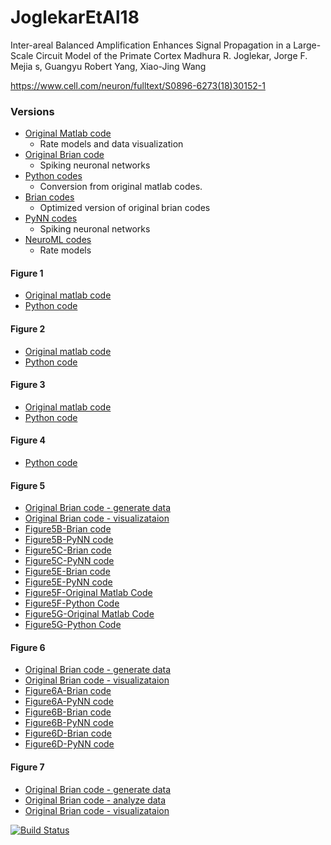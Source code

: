 # JoglekarEtAl18

Inter-areal Balanced Amplification Enhances Signal Propagation in a Large-Scale Circuit Model of the Primate Cortex
Madhura R. Joglekar, Jorge F. Mejia
s, Guangyu Robert Yang, Xiao-Jing Wang

https://www.cell.com/neuron/fulltext/S0896-6273(18)30152-1


### Versions
- [Original Matlab code](https://github.com/OpenSourceBrain/JoglekarEtAl18/tree/master/Matlab)
	- Rate models and data visualization
- [Original Brian code](https://github.com/OpenSourceBrain/JoglekarEtAl18/tree/master/Brian/OriginalCodes)
	- Spiking neuronal networks
- [Python codes](https://github.com/OpenSourceBrain/JoglekarEtAl18/tree/master/Python)
	- Conversion from original matlab codes.
- [Brian codes](https://github.com/OpenSourceBrain/JoglekarEtAl18/tree/master/Brian)
	- Optimized version of original brian codes
- [PyNN codes](https://github.com/OpenSourceBrain/JoglekarEtAl18/tree/master/PyNN)
	- Spiking neuronal networks
- [NeuroML codes](https://github.com/OpenSourceBrain/JoglekarEtAl18/tree/master/NeuroML2)
	- Rate models

#### Figure 1
- [Original matlab code](https://github.com/OpenSourceBrain/JoglekarEtAl18/blob/master/Matlab/rishimodel_generatefigs_rate.m)
- [Python code](https://github.com/OpenSourceBrain/JoglekarEtAl18/blob/master/Python/figure1.py)

#### Figure 2
- [Original matlab code](https://github.com/OpenSourceBrain/JoglekarEtAl18/blob/master/Matlab/rishimodel_generatefigs_rate.m)
- [Python code](https://github.com/OpenSourceBrain/JoglekarEtAl18/blob/master/Python/figure2.py)

#### Figure 3
- [Original matlab code](https://github.com/OpenSourceBrain/JoglekarEtAl18/blob/master/Matlab/rishimodel_generatefigs_rate.m)
- [Python code](https://github.com/OpenSourceBrain/JoglekarEtAl18/blob/master/Python/figure3.py)

#### Figure 4
- [Python code](https://github.com/OpenSourceBrain/JoglekarEtAl18/blob/master/Python/figure4.py)

#### Figure 5

- [Original Brian code - generate data](https://github.com/OpenSourceBrain/JoglekarEtAl18/blob/master/Brian/OriginalCodes/rishimodelpython_brian2_spiking.py)
- [Original Brian code - visualizataion](https://github.com/OpenSourceBrain/JoglekarEtAl18/blob/master/Brian/OriginalCodes/rishimodel_generatefigs_spiking.py)
- [Figure5B-Brian code](https://github.com/OpenSourceBrain/JoglekarEtAl18/blob/master/Brian/figures.py)
- [Figure5B-PyNN code](https://github.com/OpenSourceBrain/JoglekarEtAl18/blob/master/PyNN/figuresPyNN.py)
- [Figure5C-Brian code](https://github.com/OpenSourceBrain/JoglekarEtAl18/blob/master/Brian/figures.py)
- [Figure5C-PyNN code](https://github.com/OpenSourceBrain/JoglekarEtAl18/blob/master/PyNN/figuresPyNN.py)
- [Figure5E-Brian code](https://github.com/OpenSourceBrain/JoglekarEtAl18/blob/master/Brian/figures.py)
- [Figure5E-PyNN code](https://github.com/OpenSourceBrain/JoglekarEtAl18/blob/master/PyNN/figuresPyNN.py)
- [Figure5F-Original Matlab Code](https://github.com/OpenSourceBrain/JoglekarEtAl18/blob/master/Matlab/rishimodel_generatefigs_rate.m)
- [Figure5F-Python Code](https://github.com/OpenSourceBrain/JoglekarEtAl18/blob/master/Python/figure5F.py)
- [Figure5G-Original Matlab Code](https://github.com/OpenSourceBrain/JoglekarEtAl18/blob/master/Matlab/rishimodel_generatefigs_rate.m)
- [Figure5G-Python Code](https://github.com/OpenSourceBrain/JoglekarEtAl18/blob/master/Python/figure5G.py)

#### Figure 6

- [Original Brian code - generate data](https://github.com/OpenSourceBrain/JoglekarEtAl18/blob/master/Brian/OriginalCodes/rishimodelpython_brian2_spiking.py)
- [Original Brian code - visualizataion](https://github.com/OpenSourceBrain/JoglekarEtAl18/blob/master/Brian/OriginalCodes/rishimodel_generatefigs_spiking.py)
- [Figure6A-Brian code](https://github.com/OpenSourceBrain/JoglekarEtAl18/blob/master/Brian/figures.py)
- [Figure6A-PyNN code](https://github.com/OpenSourceBrain/JoglekarEtAl18/blob/master/PyNN/figuresPyNN.py)
- [Figure6B-Brian code](https://github.com/OpenSourceBrain/JoglekarEtAl18/blob/master/Brian/figures.py)
- [Figure6B-PyNN code](https://github.com/OpenSourceBrain/JoglekarEtAl18/blob/master/PyNN/figuresPyNN.py)
- [Figure6D-Brian code](https://github.com/OpenSourceBrain/JoglekarEtAl18/blob/master/Brian/figures.py)
- [Figure6D-PyNN code](https://github.com/OpenSourceBrain/JoglekarEtAl18/blob/master/PyNN/figuresPyNN.py)

#### Figure 7

- [Original Brian code - generate data](https://github.com/OpenSourceBrain/JoglekarEtAl18/blob/master/Brian/OriginalCodes/consciousness.py)
- [Original Brian code - analyze data](https://github.com/OpenSourceBrain/JoglekarEtAl18/blob/master/Brian/OriginalCodes/cons_analyzedata.py)
- [Original Brian code - visualizataion](https://github.com/OpenSourceBrain/JoglekarEtAl18/blob/master/Brian/OriginalCodes/rishimodel_generatefigs_spiking.py)

[![Build Status](https://travis-ci.org/OpenSourceBrain/JoglekarEtAl18.svg?branch=master)](https://travis-ci.org/OpenSourceBrain/JoglekarEtAl18)
